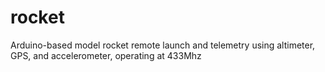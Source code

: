 # rocket
Arduino-based model rocket remote launch and telemetry using altimeter, GPS, and accelerometer, operating at 433Mhz
